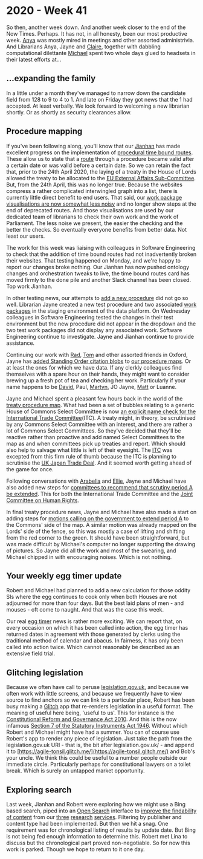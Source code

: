 # 2020 - Week 41

So then, another week down. And another week closer to the end of the Now Times. Perhaps. It has not, in all honesty, been our most productive week. [Anya](https://twitter.com/bitten_) was mostly mired in meetings and other assorted administrivia. And Librarians Anya, Jayne and [Claire](https://twitter.com/tinysprite), together with dabbling computational dilettante [Michael](https://twitter.com/fantasticlife) spent two whole days glued to headsets in their latest efforts at...

## ...expanding the family

In a little under a month they've managed to narrow down the candidate field from 128 to 9 to 4 to 1. And late on Friday they got news that the 1 had accepted. At least verbally. We look forward to welcoming a new librarian shortly. Or as shortly as security clearances allow.

## Procedure mapping

If you've been following along, you'll know that our [Jianhan](https://twitter.com/jianhanzhu) has made excellent progress on the implementation of [procedural time bound routes](https://trello.com/c/CDGB80DD/57-time-bound-routes). These allow us to state that a [route](https://ukparliament.github.io/ontologies/procedure/procedure-ontology.html#d4e164) through a procedure became valid after a certain date or was valid before a certain date. So we can retain the fact that, prior to the 24th April 2020, the laying of a treaty in the House of Lords allowed the treaty to be allocated to the [EU External Affairs Sub-Committee](https://committees.parliament.uk/committee/336/eu-external-affairs-subcommittee/). But, from the 24th April, this was no longer true. Because the websites compress a rather complicated interwingled graph into a list, there is currently little direct benefit to end users. That said, our [work package visualisations are now somewhat less noisy](https://procedures.azurewebsites.net/WorkPackages/3167/graph) and no longer show steps at the end of deprecated routes. And those visualisations are used by our dedicated team of librarians to check their own work and the work of Parliament. The less noise we present, the easier the checking and the better the checks. So eventually everyone benefits from better data. Not least our users.

The work for this week was liaising with colleagues in Software Engineering to check that the addition of time bound routes had not inadvertently broken their websites. That testing happened on Monday, and we're happy to report our changes broke nothing. Our Jianhan has now pushed ontology changes and orchestration tweaks to live, the time bound routes card has moved firmly to the done pile and another Slack channel has been closed. Top work Jianhan.

In other testing news, our attempts to [add a new procedure](https://trello.com/c/TMHt6dSy/156-introducing-other-procedures) did not go so well. Librarian Jayne created a new test procedure and two associated [work packages](https://ukparliament.github.io/ontologies/procedure/procedure-ontology.html#d4e259) in the staging environment of the data platform. On Wednesday colleagues in Software Engineering tested the changes in their test environment but the new procedure did not appear in the dropdown and the two test work packages did not display any associated work. Software Engineering continue to investigate. Jayne and Jianhan continue to provide assistance.

Continuing our work with [Rad](https://radoslawzubek.com/), [Tom](https://twitter.com/tomgfleming) and other assorted friends in Oxford, Jayne has [added Standing Order citation blobs](https://trello.com/c/VJUF5xkl/161-adding-standing-order-citation-blobs-on-procedures) to [our procedure maps](https://ukparliament.github.io/ontologies/procedure/procedure-ontology.html#maps). Or at least the ones for which we have data. If any clerkly colleagues find themselves with a spare hour on their hands, they might want to consider brewing up a fresh pot of tea and checking her work. Particularly if your name happens to be [David](https://twitter.com/clerkly), Paul, [Martyn](https://twitter.com/martynpatrick), JO Jayne, [Matt](https://twitter.com/MattKorris) or Luanne.

Jayne and Michael spent a pleasant few hours back in the world of the [treaty procedure map](https://ukparliament.github.io/ontologies/procedure/flowcharts/crag-treaties/crag-treaties.pdf). What had been a set of bubbles relating to a generic House of Commons Select Committee is now [an explicit name check for the International Trade Committee](https://trello.com/c/NpMa1uRA/34-al-treaties-explicit-commons-select-committees)(ITC). A treaty might, in theory, be scrutinised by any Commons Select Committee with an interest, and there are rather a lot of Commons Select Committees. So they've decided that they'll be reactive rather than proactive and add named Select Committees to the map as and when committees pick up treaties and report. Which should also help to salvage what little is left of their eyesight. The [ITC](https://committees.parliament.uk/committee/367/international-trade-committee) was excepted from this firm rule of thumb because the ITC is planning to scrutinise the [UK Japan Trade Deal](https://www.gov.uk/government/news/uk-and-japan-agree-historic-free-trade-agreement). And it seemed worth getting ahead of the game for once.

Following conversations with [Arabella](https://twitter.com/Arabella_Law) and [Ellie](https://twitter.com/ellie_hourigan), Jayne and Michael have also added new steps for [committees to recommend that scrutiny period A be extended](https://trello.com/c/KEDvQFMr/201-treaty-committee-recommendations-that-treaty-period-a-be-extended). This for both the International Trade Committee and the [Joint Committee on Human Rights](https://committees.parliament.uk/committee/93/human-rights-joint-committee/membership/).

In final treaty procedure news, Jayne and Michael have also made a start on adding steps for [motions calling on the government to extend period A](https://trello.com/c/ftcelET1/191-treaty-procedure-commons-motion-to-extend-period-a) to the Commons' side of the map. A similar motion was already mapped on the Lords' side of the fence, so this was mostly a case of lifting and shifting from the red corner to the green. It should have been straightforward, but was made difficult by Michael's computer no longer supporting the drawing of pictures. So Jayne did all the work and most of the swearing, and Michael chipped in with encouraging noises. Which is not nothing.

## Your weekly egg timer update

Robert and Michael had planned to add a new calculation for those oddity SIs where the egg continues to cook only when both Houses are not adjourned for more than four days. But the best laid plans of men - and mouses - oft come to naught. And that was the case this week.

Our real [egg timer](http://parliament-calendar.herokuapp.com/) news is rather more exciting. We can report that, on every occasion on which it has been called into action, the egg timer has returned dates in agreement with those generated by clerks using the traditional method of calendar and abacus. In fairness, it has only been called into action twice. Which cannot reasonably be described as an extensive field trial.

## Glitching legislation

Because we often have call to peruse [legislation.gov.uk](https://www.legislation.gov.uk/), and because we often work with little screens, and because we frequently have to view source to find anchors so we can link to a particular place, Robert has been busy making a [Glitch](https://glitch.com/) app that re-renders legislation in a useful format. The meaning of useful here being, 'useful to us'. This for instance is the [Constitutional Reform and Governance Act 2010](https://agile-tonsil.glitch.me/ukpga/2010/25). And this is the now infamous [Section 7 of the Statutory Instruments Act 1946](https://agile-tonsil.glitch.me/ukpga/Geo6/9-10/36/section/7). Without which Robert and Michael might have had a summer. You can of course use Robert's app to render any piece of legislation. Just take the path from the legislation.gov.uk URI - that is, the bit after legislation.gov.uk/ - and append it to [https://agile-tonsil.glitch.me/](https://agile-tonsil.glitch.me/) and Bob's your uncle. We think this could be useful to a number people outside our immediate circle. Particularly perhaps for constitutional lawyers on a toilet break. Which is surely an untapped market opportunity.

## Exploring search

Last week, Jianhan and Robert were exploring how we might use a Bing based search, piped into an [Open Search](https://en.wikipedia.org/wiki/OpenSearch) interface to [improve the findability of content](https://trello.com/c/YmWfrg7V/189-library-search) from our [three](https://commonslibrary.parliament.uk/) [research](https://lordslibrary.parliament.uk/) [services](https://post.parliament.uk/). Filtering by publisher and content type had been implemented. But then we hit a snag. One requirement was for chronological listing of results by update date. But Bing is not being fed enough information to determine this. Robert met Lina to discuss but the chronological part proved non-negotiable. So for now this work is parked. Though we hope to return to it one day.





 

